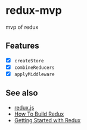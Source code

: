 # redux-mvp
mvp of redux

## Features

* [x] `createStore`
* [x] `combineReducers`
* [x] `applyMiddleware`

## See also

* [redux.js](https://github.com/reactjs/redux)
* [How To Build Redux](https://zapier.com/engineering/how-to-build-redux/)
* [Getting Started with Redux](https://egghead.io/courses/getting-started-with-redux)
